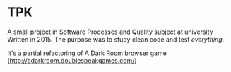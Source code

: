 # TPK
A small project in Software Processes and Quality subject at university
Written in 2015. The purpose was to study clean code and test *everything*.

It's a partial refactoring of A Dark Room browser game (http://adarkroom.doublespeakgames.com/)
